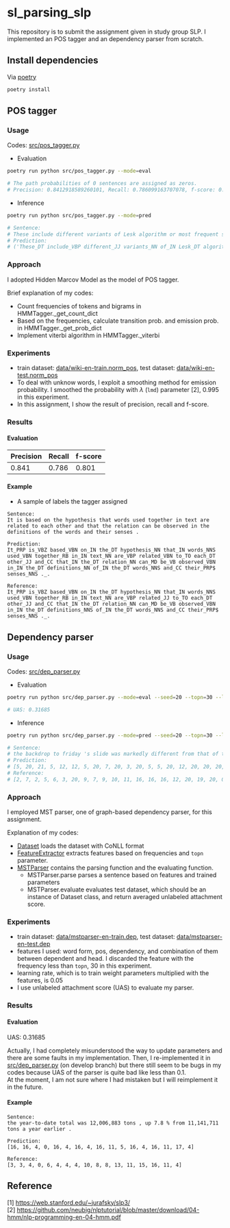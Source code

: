 # sl_parsing_slp
This repository is to submit the assignment given in study group SLP.
I implemented an POS tagger and an dependency parser from scratch.

## Install dependencies
Via [poetry](https://python-poetry.org)
```bash
poetry install
```

## POS tagger
### Usage
Codes: [src/pos_tagger.py](https://github.com/hirobf10/sl_parsing_slp/blob/main/src/pos_tagger.py)
- Evaluation
```bash
poetry run python src/pos_tagger.py --mode=eval

# The path probabilities of 0 sentences are assigned as zeros.
# Precision: 0.8412918589260101, Recall: 0.786099163707078, f-score: 0.8018346446054213
```
- Inference
```bash
poetry run python src/pos_tagger.py --mode=pred

# Sentence:
# These include different variants of Lesk algorithm or most frequent sense algorithm .
# Prediction:
# ('These_DT include_VBP different_JJ variants_NN of_IN Lesk_DT algorithm_NN or_CC most_JJS frequent_NN sense_NN algorithm_NN ._.', 3.549059910553398e-46)
```

### Approach  
I adopted Hidden Marcov Model as the model of POS tagger.  


Brief explanation of my codes: 
- Count frequencies of tokens and bigrams in HMMTagger._get_count_dict
- Based on the frequencies, calculate transition prob. and emission prob. in HMMTagger._get_prob_dict
- Implement viterbi algorithm in HMMTagger._viterbi

### Experiments
- train dataset: [data/wiki-en-train.norm_pos](https://github.com/hirobf10/sl_parsing_slp/blob/main/data/wiki-en-train.norm_pos), test dataset: [data/wiki-en-test.norm_pos]((https://github.com/hirobf10/sl_parsing_slp/blob/main/data/wiki-en-test.norm_pos))
- To deal with unknow words, I exploit a smoothing method for emission probability. I smoothed the probability with $\lambda$ (`lmd`) parameter [2], 0.995 in this experiment.
- In this assignment, I show the result of precision, recall and f-score.

### Results
#### Evaluation
| Precision | Recall | f-score |
|-----------|--------|---------|
| 0.841     | 0.786  | 0.801   |

#### Example
- A sample of labels the tagger assigned
```
Sentence:
It is based on the hypothesis that words used together in text are related to each other and that the relation can be observed in the definitions of the words and their senses .

Prediction:
It_PRP is_VBZ based_VBN on_IN the_DT hypothesis_NN that_IN words_NNS used_VBN together_RB in_IN text_NN are_VBP related_VBN to_TO each_DT other_JJ and_CC that_IN the_DT relation_NN can_MD be_VB observed_VBN in_IN the_DT definitions_NN of_IN the_DT words_NNS and_CC their_PRP$ senses_NNS ._.

Reference:
It_PRP is_VBZ based_VBN on_IN the_DT hypothesis_NN that_IN words_NNS used_VBN together_RB in_IN text_NN are_VBP related_JJ to_TO each_DT other_JJ and_CC that_IN the_DT relation_NN can_MD be_VB observed_VBN in_IN the_DT definitions_NNS of_IN the_DT words_NNS and_CC their_PRP$ senses_NNS ._.
```

## Dependency parser
### Usage
Codes: [src/dep_parser.py](https://github.com/hirobf10/sl_parsing_slp/blob/main/src/dep_parser.py)
- Evaluation
```bash
poetry run python src/dep_parser.py --mode=eval --seed=20 --topn=30 --lr=0.05

# UAS: 0.31685
```
- Inference
```bash
poetry run python src/dep_parser.py --mode=pred --seed=20 --topn=30 --lr=0.05

# Sentence:
# the backdrop to friday 's slide was markedly different from that of the october 1987 crash , fund managers argue .
# Prediction:
# [5, 20, 21, 5, 12, 12, 5, 20, 7, 20, 3, 20, 5, 5, 20, 12, 20, 20, 20, 0, 7]
# Reference:
# [2, 7, 2, 5, 6, 3, 20, 9, 7, 9, 10, 11, 16, 16, 16, 12, 20, 19, 20, 0, 20]
```

### Approach
I employed MST parser, one of graph-based dependency parser, for this assignment.


Explanation of my codes:
- [Dataset](https://github.com/hirobf10/sl_parsing_slp/blob/0e8004c88b465f7af035e5497b46ec8f09b355f4/src/dep_parser.py#L15) loads the dataset with CoNLL format
- [FeatureExtractor](https://github.com/hirobf10/sl_parsing_slp/blob/0e8004c88b465f7af035e5497b46ec8f09b355f4/src/dep_parser.py#L50) extracts features based on frequencies and `topn` parameter.
- [MSTParser](https://github.com/hirobf10/sl_parsing_slp/blob/0e8004c88b465f7af035e5497b46ec8f09b355f4/src/dep_parser.py#L166) contains the parsing function and the evaluating function.
    - MSTParser.parse parses a sentence based on features and trained parameters
    - MSTParser.evaluate evaluates test dataset, which should be an instance of Dataset class, and return averaged unlabeled attachment score.

### Experiments
- train dataset: [data/mstparser-en-train.dep](https://github.com/hirobf10/sl_parsing_slp/blob/main/data/mstparser-en-train.dep), test dataset: [data/mstparser-en-test.dep](https://github.com/hirobf10/sl_parsing_slp/blob/main/data/mstparser-en-test.dep)
- features I used: word form, pos, dependency, and combination of them between dependent and head. I discarded the feature with the frequency less than `topn`, 30 in this experiment.
- learning rate, which is to train weight parameters multiplied with the features, is 0.05
- I use unlabeled attachment score (UAS) to evaluate my parser.

### Results
#### Evaluation
UAS: 0.31685


Actually, I had completely misunderstood the way to update parameters and there are some faults in my implementation. Then, I re-implemented it in [src/dep_parser.py](https://github.com/hirobf10/sl_parsing_slp/blob/develop/src/dep_parser.py) (on develop branch) but there still seem to be bugs in my codes because UAS of the parser is quite bad like less than 0.1.  
At the moment, I am not sure where I had mistaken but I will reimplement it in the future.

#### Example
```
Sentence:
the year-to-date total was 12,006,883 tons , up 7.8 % from 11,141,711 tons a year earlier .

Prediction:
[16, 16, 4, 0, 16, 4, 16, 4, 16, 11, 5, 16, 4, 16, 11, 17, 4]

Reference:
[3, 3, 4, 0, 6, 4, 4, 4, 10, 8, 8, 13, 11, 15, 16, 11, 4]
```

## Reference
[1] https://web.stanford.edu/~jurafsky/slp3/  
[2] https://github.com/neubig/nlptutorial/blob/master/download/04-hmm/nlp-programming-en-04-hmm.pdf